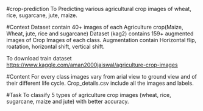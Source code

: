 #crop-prediction
To Predicting various agricultural crop images of wheat, rice, sugarcane, jute, maize.

#Context
Dataset contain 40+ images of each Agriculture crop(Maize, Wheat, jute, rice and sugarcane) Dataset (kag2) contains 159+ augmented images of Crop Images of each class. Augmentation contain Horizontal flip, roatation, horizontal shift, vertical shift.

To download train dataset https://www.kaggle.com/aman2000jaiswal/agriculture-crop-images

#Content
For every class images vary from arial view to ground view and of their different life cycle. Crop_details.csv include all the images and labels.

#Task
To classify 5 types of agriculture crop images (wheat, rice, sugarcane, maize and jute) with better accuracy.
